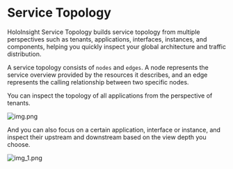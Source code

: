 # Service Topology
HoloInsight Service Topology builds service topology from multiple perspectives such as tenants, applications, interfaces, instances, and components, helping you quickly inspect your global architecture and traffic distribution.

A service topology consists of `nodes` and `edges`. A node represents the service overview provided by the resources it describes, and an edge represents the calling relationship between two specific nodes.

You can inspect the topology of all applications from the perspective of tenants.

![img.png](https://github.com/xiangwanpeng/holoinsight-docs/raw/main/docs/src/resources/images/user-guide/apm/tenant-topology.png)

And you can also focus on a certain application, interface or instance, and inspect their upstream and downstream based on the view depth you choose.

![img_1.png](https://github.com/xiangwanpeng/holoinsight-docs/raw/main/docs/src/resources/images/user-guide/apm/endpoint-topology.png)
